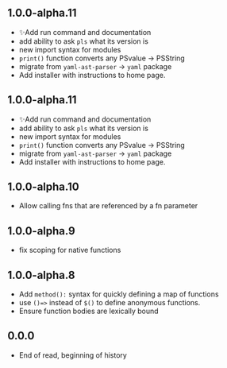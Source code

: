 ## 1.0.0-alpha.11

- ✨Add run command and documentation
- add ability to ask `pls` what its version is
- new import syntax for modules
- `print()` function converts any PSvalue -> PSString
- migrate from `yaml-ast-parser` -> `yaml` package
- Add installer with instructions to home page.

## 1.0.0-alpha.11

- ✨Add run command and documentation
- add ability to ask `pls` what its version is
- new import syntax for modules
- `print()` function converts any PSvalue -> PSString
- migrate from `yaml-ast-parser` -> `yaml` package
- Add installer with instructions to home page.

## 1.0.0-alpha.10

- Allow calling fns that are referenced by a fn parameter

## 1.0.0-alpha.9

- fix scoping for native functions

## 1.0.0-alpha.8

- Add `method():` syntax for quickly defining a map of functions
- use `()=>` instead of `$()` to define anonymous functions.
- Ensure function bodies are lexically bound

## 0.0.0

- End of read, beginning of history
